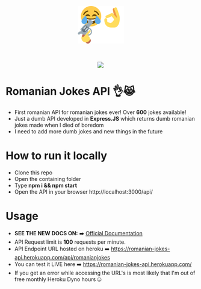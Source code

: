 <p align="center">
  <img src="https://raw.githubusercontent.com/tutyamxx/Romanian-Jokes-API/master/joke.png" widht="100" height="100"><br/>
</p>

<br>
<p align="center">
  <img src="https://github.com/tutyamxx/Romanian-Jokes-API/workflows/Live%20Deployment/badge.svg?branch=master"><br/>
</p>

# Romanian Jokes API 👌😹 
 * First romanian API for romanian jokes ever! Over **600** jokes available!
 * Just a dumb API developed in **Express.JS** which returns dumb romanian jokes made when I died of boredom
 * I need to add more dumb jokes and new things in the future

# How to run it locally
* Clone this repo
* Open the containing folder
* Type **npm i && npm start**
* Open the API in your browser http://localhost:3000/api/

# Usage

* **SEE THE NEW DOCS ON:** ➡️ [Official Documentation](https://tutyamxx.gitbook.io/romanian-jokes-api-docs/)
* API Request limit is **100** requests per minute.
* API Endpoint URL hosted on heroku ➡️ https://romanian-jokes-api.herokuapp.com/api/romanianjokes
* You can test it LIVE here ➡️ https://romanian-jokes-api.herokuapp.com/
* If you get an error while accessing the URL's is most likely that I'm out of free monthly Heroku Dyno hours 🤐
